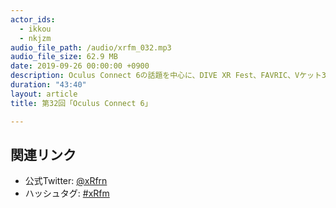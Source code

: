 ```yaml
---
actor_ids:
  - ikkou
  - nkjzm
audio_file_path: /audio/xrfm_032.mp3
audio_file_size: 62.9 MB
date: 2019-09-26 00:00:00 +0900
description: Oculus Connect 6の話題を中心に、DIVE XR Fest、FAVRIC、Vケット3、echo frame、Ultraleap、Unite Tokyo 2019、AniCast Maker、ユメノグラフィアなどの話をしました。
duration: "43:40"
layout: article
title: 第32回「Oculus Connect 6」

---
```


## 関連リンク

- 公式Twitter: [@xRfrn](https://twitter.com/xrfrn)
- ハッシュタグ: [#xRfm](https://twitter.com/hashtag/xRfm?src=hash)
